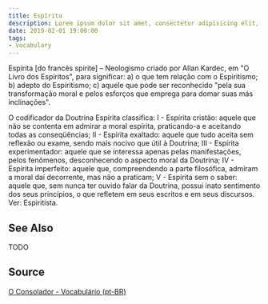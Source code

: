 ```yaml
---
title: Espírita
description: Lorem ipsum dolor sit amet, consectetur adipisicing elit, sed do eiusmod tempor incididunt ut labore et dolore magna aliqua.  TODO
date: 2019-02-01 19:00:00
tags:
- vocabulary
---
```


Espírita [do francês spirite] – Neologismo criado por Allan Kardec, em "O Livro dos Espíritos", para significar: a) o que tem relação com o Espiritismo; b) adepto do Espiritismo; c) aquele que pode ser reconhecido "pela sua transformação moral e pelos esforços que emprega para domar suas más inclinações".
 
O codificador da Doutrina Espírita classifica: I - Espírita cristão: aquele que não se contenta em admirar a moral espírita, praticando-a e aceitando todas as conseqüências; II - Espírita exaltado: aquele que tudo aceita sem reflexão ou exame, sendo mais nocivo que útil à Doutrina; III - Espírita experimentador: aquele que se interessa apenas pelas manifestações, pelos fenômenos, desconhecendo o aspecto moral da Doutrina; IV - Espírita imperfeito: aquele que, compreendendo a parte filosófica, admiram a moral daí decorrente, mas não a praticam; V - Espírita sem o saber: aquele que, sem nunca ter ouvido falar da Doutrina, possui inato sentimento dos seus princípios, o que refletem em seus escritos e em seus discursos. Ver: Espiritista.

## See Also
TODO

## Source
[O Consolador - Vocabulário (pt-BR)](http://www.oconsolador.com.br/linkfixo/vocabulario/principal.html)


